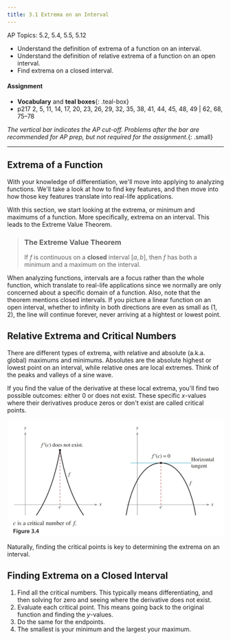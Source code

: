 ```yaml
---
title: 3.1 Extrema on an Interval
---
```


AP Topics: 5.2, 5.4, 5.5, 5.12

- Understand the definition of extrema of a function on an interval.
- Understand the definition of relative extrema of a function on an open interval.
- Find extrema on a closed interval.

#### Assignment

- **Vocabulary** and **teal boxes**{: .teal-box}
- p217 2, 5, 11, 14, 17, 20, 23, 26, 29, 32, 35, 38, 41, 44, 45, 48, 49 \| 62, 68, 75–78

*The vertical bar indicates the AP cut-off. Problems after the bar are recommended for AP prep, but not required for the assignment.*{: .small}

---

## Extrema of a Function

With your knowledge of differentiation, we'll move into applying to analyzing functions. We'll take a look at how to find key features, and then move into how those key features translate into real-life applications.

With this section, we start looking at the extrema, or minimum and maximums of a function. More specifically, extrema on an interval. This leads to the Extreme Value Theorem.

> ### The Extreme Value Theorem
>
> If $f$ is continuous on a **closed** interval $[a,b]$, then $f$ has both a minimum and a maximum on the interval.

When analyzing functions, intervals are a focus rather than the whole function, which translate to real-life applications since we normally are only concerned about a specific domain of a function. Also, note that the theorem mentions closed intervals. If you picture a linear function on an open interval, whether to infinity in both directions are even as small as $(1,2)$, the line will continue forever, never arriving at a hightest or lowest point.

## Relative Extrema and Critical Numbers

There are different types of extrema, with relative and absolute (a.k.a. global) maximums and minimums. Absolutes are the absolute highest or lowest point on an interval, while relative ones are local extremes. Think of the peaks and valleys of a sine wave.

If you find the value of the derivative at these local extrema, you'll find two possible outcomes: either 0 or does not exist. These specific $x$-values where their derivatives produce zeros or don't exist are called critical points.

![Critical points](../img/3.1-critical-points.png)

Naturally, finding the critical points is key to determining the extrema on an interval.

## Finding Extrema on a Closed Interval

1. Find all the critical numbers. This typically means differentiating, and then solving for zero and seeing where the derivative does not exist.
2. Evaluate each critical point. This means going back to the original function and finding the $y$-values.
3. Do the same for the endpoints.
4. The smallest is your minimum and the largest your maximum.
